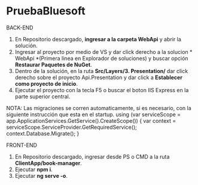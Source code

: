 # PruebaBluesoft

BACK-END
1. En Repositorio descargado, **ingresar a la carpeta WebApi** y abrir la solución.
2. Ingresar al proyecto por medio de VS y dar click derecho a la solucion * WebApi *(Primera linea en Explorador de soluciones) y buscar opción **Restaurar Paquetes de NuGet**.
3. Dentro de la solución, en la ruta **Src/Layers/3. Presentation/** dar click derecho sobre el proyecto Api.Presentation y dar click a **Establecer como proyecto de inicio**.
4. Ejecutar el proyecto con la tecla F5 o buscar el boton IIS Express en la parte superior central.

NOTA: Las migraciones se corren automaticamente, si es necesario, con la siguiente instrucción que esta en el startup.
   using (var serviceScope = app.ApplicationServices.GetService<IServiceScopeFactory>().CreateScope())
   {
   var context = serviceScope.ServiceProvider.GetRequiredService<ApiContext>();
   context.Database.Migrate();
   }

FRONT-END
1. En Repositorio descargado, ingresar desde PS o CMD a la ruta **ClientApp/book-manager**.
2. Ejecutar **npm i**.
3. Ejecutar **ng serve -o**.
